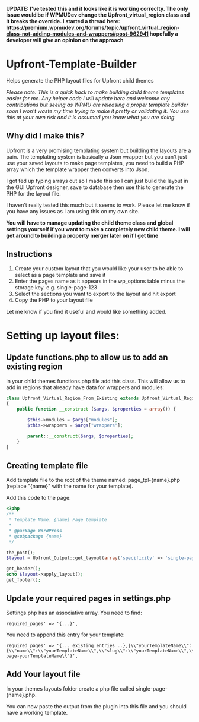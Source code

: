 **UPDATE: I've tested this and it looks like it is working correclty.  The only issue would be if WPMUDev change the Upfront_virtual_region class and it breaks the override.  I started a thread here: https://premium.wpmudev.org/forums/topic/upfront_virtual_region-class-not-adding-modules-and-wrappers#post-962941 hopefully a developer will give an opinion on the approach**

# Upfront-Template-Builder
Helps generate the PHP layout files for Upfront child themes

*Please note: This is a quick hack to make building child theme templates easier for me.  Any helper code I will update here and welcome any contributions but seeing as WPMU are releasing a proper template builder soon I won't waste my time trying to make it pretty or validating it.  You use this at your own risk and it is assumed you know what you are doing.*

## Why did I make this?

Upfront is a very promising templating system but building the layouts are a pain.  The templating system is basically a Json wrapper but you can't just use your saved layouts to make page templates, you need to build a PHP array which the template wrapper then converts into Json.

I got fed up typing arrays out so I made this so I can just build the layout in the GUI Upfront designer, save to database then use this to generate the PHP for the layout file.

I haven't really tested this much but it seems to work.  Please let me know if you have any issues as I am using this on my own site.

**You will have to manage updating the child theme class and global settings yourself if you want to make a completely new child theme.  I will get around to building a property merger later on if I get time**

## Instructions

1. Create your custom layout that you would like your user to be able to select as a page template and save it
2. Enter the pages name as it appears in the wp_options table minus the storage key.  e.g. single-page-123
3. Select the sections you want to export to the layout and hit export
4. Copy the PHP to your layout file

Let me know if you find it useful and would like something added.

# Setting up layout files:

## Update functions.php to allow us to add an existing region

in your child themes functions.php file add this class.  This will allow us to add in regions that already have data for wrappers and modules:

```php
class Upfront_Virtual_Region_From_Existing extends Upfront_Virtual_Region
{
    public function __construct ($args, $properties = array()) {

        $this->modules = $args["modules"];
        $this->wrappers = $args["wrappers"];

        parent::__construct($args, $properties);
    }
}
```

## Creating template file
Add template file to the root of the theme named: page_tpl-{name}.php (replace "{name}" with the name for your template).

Add this code to the page:

```php
<?php
/**
 * Template Name: {name} Page template
 *
 * @package WordPress
 * @subpackage {name}
 */

the_post();
$layout = Upfront_Output::get_layout(array('specificity' => 'single-page-{name}'));

get_header();
echo $layout->apply_layout();
get_footer();
```

## Update your required pages in settings.php

Settings.php has an associative array.  You need to find:
```
required_pages' => '{...}',
```
You need to append this entry for your template:

```
required_pages' => '{... existing entries ..},{\\"yourTemplateName\\":{\\"name\\":\\"yourTemplateName\\",\\"slug\\":\\"yourTemplateName\\",\\"layout\\":\\"single-page-yourTemplateName\\"}',
```

## Add Your layout file

In your themes layouts folder create a php file called single-page-{name}.php.

You can now paste the output from the plugin into this file and you should have a working template.

